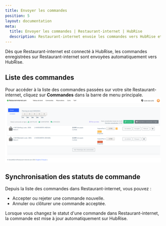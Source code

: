 ```yaml
---
title: Envoyer les commandes
position: 5
layout: documentation
meta:
  title: Envoyer les commandes | Restaurant-internet | HubRise
  description: Restaurant-internet envoie les commandes vers HubRise et synchronise les statuts de commande. Connectez vos apps et synchronisez vos données.
---
```


Dès que Restaurant-internet est connecté à HubRise, les commandes enregistrées sur Restaurant-internet sont envoyées automatiquement vers HubRise.

## Liste des commandes

Pour accéder à la liste des commandes passées sur votre site Restaurant-internet, cliquez sur **Commandes** dans la barre de menu principale.
![Commandes - Liste des commandes](./images/009-restaurant-internet-liste-commandes.png)

## Synchronisation des statuts de commande

Depuis la liste des commandes dans Restaurant-internet, vous pouvez :

- Accepter ou rejeter une commande nouvelle.
- Annuler ou clôturer une commande acceptée.

Lorsque vous changez le statut d'une commande dans Restaurant-internet, la commande est mise à jour automatiquement sur HubRise.
